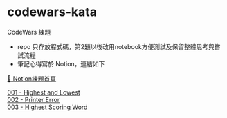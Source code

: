 # codewars-kata
CodeWars 練題
 - repo 只存放程式碼，第2題以後改用notebook方便測試及保留整體思考與嘗試流程
 - 筆記心得寫於 Notion，連結如下

[🦋 Notion練題首頁](https://www.notion.so/af6fb96285e942c4a223eab16475752e?v=043c58de22db4efea83138bcf25a6793)

[001 - Highest and Lowest](https://www.notion.so/001-Highest-and-Lowest-8473df326c5c470c9e147dcc9039ff16)  
[002 - Printer Error](https://www.notion.so/002-Printer-Error-168c9eff03f64f26b95654698060ea4d)  
[003 - Highest Scoring Word](https://www.notion.so/003-Highest-Scoring-Word-3682bfb6660b4ee18c232dae0dde9ba3)